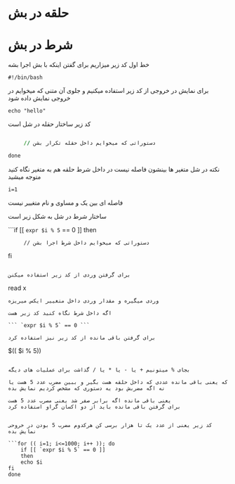 # حلقه در بش
# شرط در بش

خط اول کد زیر میزاریم برای گفتن اینکه با بش اجرا بشه

```
#!/bin/bash
```

برای نمایش در خروجی از کد زیر استفاده میکنیم و جلوی آن متنی که میخوایم در خروجی نمایش داده شود

```
echo "hello"
```

کد زیر ساختار حقله در شل است

``` for (( i=1; i<=1000; i++ )); do

     // دستوراتی که میخوایم داخل حقله تکرار بشن

done 
```

نکته در شل متغیر ها بینشون فاصله نیست در داخل شرط حلقه هم به متغیر نگاه کنید متوجه میشید

```i=1```

فاصله ای بین یک و مساوی و نام متغییر نیست

ساختار شرط در شل به شکل زیر است

```if [[ `expr $i % 5` == 0 ]] 
	then
	
         // دستوراتی که میخوایم داخل شرط اجرا بشن


fi
```

برای گرفتن وردی از کد زیر استفاده میکنن 

```
read x
```
وردی میگیره و مقدار وردی داخل متغییر ایکس میریزه

اگه داخل شرط نگاه کنید کد زیر هست

``` `expr $i % 5` == 0 ```

برای گرفتن باقی مانده از کد زیر نیز استفاده کرد

```
$(( $i % 5))
```

بجای % میتونیم + یا - یا * یا / گذاشت برای عملیات های دیگه

که یعنی باقی مانده عددی که داخل حلقه هست بگیر و ببین مضرب عدد 5 هست یا نه اگه مضربش بود یه دستوری که مشخص کردیم نمایش بده

یعنی باقی مانده اگه برابر صفر شد یعنی مصرب عدد 5 هست
برای گرفتن باقی مانده باید از دو اکسان گراو استفاده کرد


کد زیر یعنی از عدد یک تا هزار برسی کن هرکدوم مضرب 5 بودن در خروحی نمایش بده

```for (( i=1; i<=1000; i++ )); do
    if [[ `expr $i % 5` == 0 ]] 
	then 
	echo $i
fi
done
```


